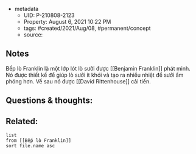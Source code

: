 
- metadata
	- UID: P-210808-2123
	- Property: August 6, 2021 10:22 PM
	- tags: #created/2021/Aug/08, #permanent/concept 
	- source: 

## Notes
Bếp lò Franklin là một lớp lót lò sưởi  được [[Benjamin Franklin]] phát minh. Nó được thiết kế để giúp lò sưởi ít khói và tạo ra nhiều nhiệt để sưởi ấm phóng hơn. Về sau nó được [[David Rittenhouse]] cải tiến.

## Questions & thoughts:


## Related:
```dataview
list
from [[Bếp lò Franklin]]
sort file.name asc
```
